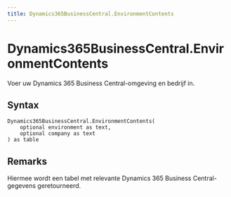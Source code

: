 ```yaml
---
title: Dynamics365BusinessCentral.EnvironmentContents
---
```


# Dynamics365BusinessCentral.EnvironmentContents


Voer uw Dynamics 365 Business Central-omgeving en bedrijf in.


## Syntax

```powerquery
Dynamics365BusinessCentral.EnvironmentContents(
    optional environment as text,
    optional company as text
) as table
```


## Remarks

Hiermee wordt een tabel met relevante Dynamics 365 Business Central-gegevens geretourneerd. 


